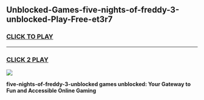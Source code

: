 
## Unblocked-Games-five-nights-of-freddy-3-unblocked-Play-Free-et3r7
<h3>
<a href="https://premium76.site?title=five-nights-of-freddy-3-unblocked&ref=19M">CLICK TO PLAY</a></h3>
<hr>

<h3>
<a href="https://premium76.site?title=five-nights-of-freddy-3-unblocked&ref=19M">CLICK 2 PLAY</a>
  
</h3>

<a href="https://premium76.site?title=five-nights-of-freddy-3-unblocked&ref=19M"><img src="https://clearcache.store/games.png"></a>


**five-nights-of-freddy-3-unblocked games unblocked: Your Gateway to Fun and Accessible Online Gaming**
